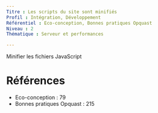 ```yaml
---
Titre : Les scripts du site sont minifiés
Profil : Intégration, Développement
Référentiel : Eco-conception, Bonnes pratiques Opquast
Niveau : 2
Thématique : Serveur et performances

---
```

Minifier les fichiers JavaScript

# Références

*   Eco-conception : 79
*   Bonnes pratiques Opquast : 215